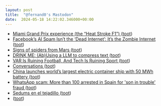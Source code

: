 ```yaml
---
layout: post
title:  "@fernand0's Mastodon"
date:  2024-05-18 14:22:02.346000+00:00
---
```

*  [Miami Grand Prix experience (the “Heat Stroke F1”) ](https://philip.greenspun.com/blog/2024/05/07/miami-grand-prix-experience-the-heat-stroke-f1) ([toot](https://mastodon.social/@fernand0/112462536530030150))
*  [Facebook’s AI Spam Isn’t the ‘Dead Internet’: It’s the Zombie Internet  ](https://archive.ph/a5vjs) ([toot](https://mastodon.social/@fernand0/112462299646623480))
*  [Signs of spiders from Mars ](https://www.esa.int/Science_Exploration/Space_Science/Mars_Express/Signs_of_spiders_from_Mar) ([toot](https://mastodon.social/@fernand0/112462002153586194))
*  [DRINK ME: (Ab)Using a LLM to compress text ](https://o565.com/llm-text-compression) ([toot](https://mastodon.social/@fernand0/112461856261925926))
*  [VAR Is Ruining Football, And Tech Is Ruining Sport ](https://hackaday.com/2024/04/29/var-is-ruining-football-and-tech-is-ruining-sport) ([toot](https://mastodon.social/@fernand0/112461589806683117))
*  [Conversations ](https://codeberg.org/iNPUTmice/Conversation) ([toot](https://mastodon.social/@fernand0/112461294090436033))
*  [China launches world’s largest electric container ship with 50 MWh battery ](https://thedriven.io/2024/05/01/china-launches-worlds-largest-electric-container-ship-with-50-mwh-battery) ([toot](https://mastodon.social/@fernand0/112461199603035154))
*  [WhatsApp scam: More than 100 arrested in Spain for 'son in trouble' fraud ](https://www.bbc.co.uk/news/world-europe-6893121) ([toot](https://mastodon.social/@fernand0/112460894086805960))
*  [Sedums en el tejadillo ](https://www.flickr.com/photos/fernand0/53684377699) ([toot](https://mastodon.social/@fernand0/112460862557498822))
*  [ ](https://mastodon.social/users/fernand0/statuses/112460454527675175/activity) ([toot](https://mastodon.social/users/fernand0/statuses/112460454527675175/activity))
